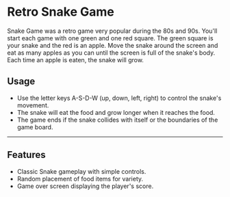 # Retro Snake Game

Snake Game was a retro game very popular during the 80s and 90s.
You'll start each game with one green and one red square. The green square is your snake and the red is an apple. Move the snake around the screen and eat as many apples as you can until the screen is full of the snake's body. Each time an apple is eaten, the snake will grow.

## Usage
* Use the letter keys A-S-D-W (up, down, left, right) to control the snake's movement.
* The snake will eat the food and grow longer when it reaches the food.
* The game ends if the snake collides with itself or the boundaries of the game board.

---

## Features
* Classic Snake gameplay with simple controls.
* Random placement of food items for variety.
* Game over screen displaying the player's score.
